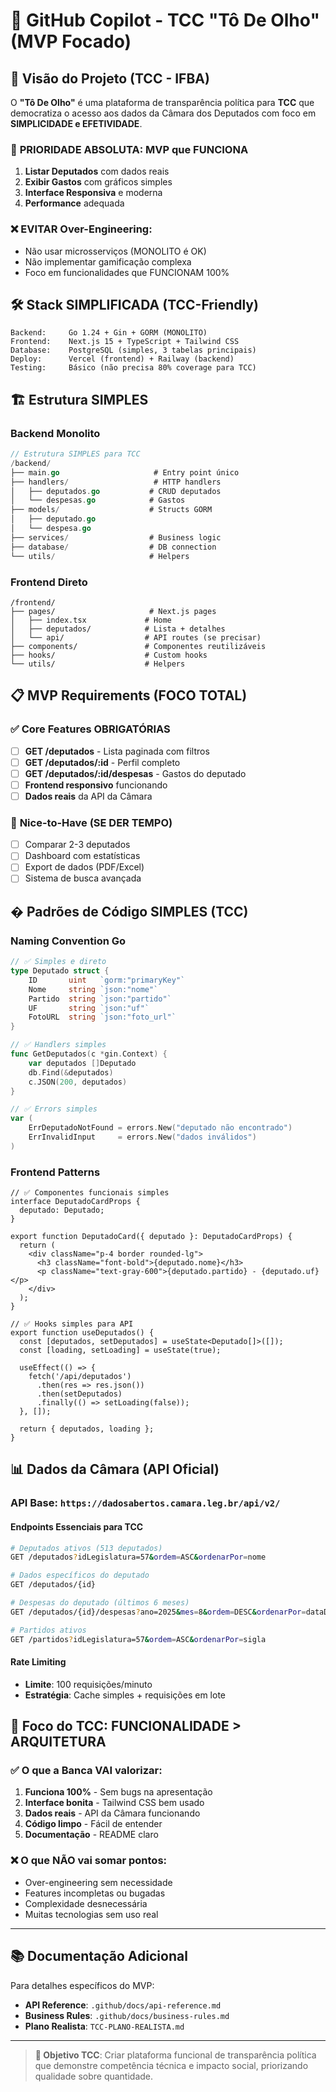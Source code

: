 # 🤖 GitHub Copilot - TCC "Tô De Olho" (MVP Focado)

## 🎯 Visão do Projeto (TCC - IFBA)

O **"Tô De Olho"** é uma plataforma de transparência política para **TCC** que democratiza o acesso aos dados da Câmara dos Deputados com foco em **SIMPLICIDADE e EFETIVIDADE**.

### 🚨 **PRIORIDADE ABSOLUTA: MVP que FUNCIONA**
1. **Listar Deputados** com dados reais
2. **Exibir Gastos** com gráficos simples  
3. **Interface Responsiva** e moderna
4. **Performance** adequada

### ❌ **EVITAR Over-Engineering:**
- Não usar microsserviços (MONOLITO é OK)
- Não implementar gamificação complexa
- Foco em funcionalidades que FUNCIONAM 100%

## 🛠️ Stack SIMPLIFICADA (TCC-Friendly)

```
Backend:     Go 1.24 + Gin + GORM (MONOLITO)
Frontend:    Next.js 15 + TypeScript + Tailwind CSS
Database:    PostgreSQL (simples, 3 tabelas principais)
Deploy:      Vercel (frontend) + Railway (backend)
Testing:     Básico (não precisa 80% coverage para TCC)
```

## 🏗️ Estrutura SIMPLES

### Backend Monolito
```go
// Estrutura SIMPLES para TCC
/backend/
├── main.go                     # Entry point único
├── handlers/                   # HTTP handlers  
│   ├── deputados.go           # CRUD deputados
│   └── despesas.go            # Gastos
├── models/                    # Structs GORM
│   ├── deputado.go           
│   └── despesa.go            
├── services/                  # Business logic
├── database/                  # DB connection
└── utils/                     # Helpers
```

### Frontend Direto
```
/frontend/
├── pages/                     # Next.js pages
│   ├── index.tsx             # Home
│   ├── deputados/            # Lista + detalhes
│   └── api/                  # API routes (se precisar)
├── components/               # Componentes reutilizáveis
├── hooks/                    # Custom hooks
└── utils/                    # Helpers
```

## 📋 MVP Requirements (FOCO TOTAL)

### ✅ **Core Features OBRIGATÓRIAS**
- [ ] **GET /deputados** - Lista paginada com filtros
- [ ] **GET /deputados/:id** - Perfil completo
- [ ] **GET /deputados/:id/despesas** - Gastos do deputado
- [ ] **Frontend responsivo** funcionando
- [ ] **Dados reais** da API da Câmara

### 🚀 **Nice-to-Have (SE DER TEMPO)**
- [ ] Comparar 2-3 deputados
- [ ] Dashboard com estatísticas
- [ ] Export de dados (PDF/Excel)
- [ ] Sistema de busca avançada
## � Padrões de Código SIMPLES (TCC)

### Naming Convention Go
```go
// ✅ Simples e direto
type Deputado struct {
    ID       uint   `gorm:"primaryKey"`
    Nome     string `json:"nome"`
    Partido  string `json:"partido"`
    UF       string `json:"uf"`
    FotoURL  string `json:"foto_url"`
}

// ✅ Handlers simples
func GetDeputados(c *gin.Context) {
    var deputados []Deputado
    db.Find(&deputados)
    c.JSON(200, deputados)
}

// ✅ Errors simples
var (
    ErrDeputadoNotFound = errors.New("deputado não encontrado")
    ErrInvalidInput     = errors.New("dados inválidos")
)
```

### Frontend Patterns
```tsx
// ✅ Componentes funcionais simples
interface DeputadoCardProps {
  deputado: Deputado;
}

export function DeputadoCard({ deputado }: DeputadoCardProps) {
  return (
    <div className="p-4 border rounded-lg">
      <h3 className="font-bold">{deputado.nome}</h3>
      <p className="text-gray-600">{deputado.partido} - {deputado.uf}</p>
    </div>
  );
}

// ✅ Hooks simples para API
export function useDeputados() {
  const [deputados, setDeputados] = useState<Deputado[]>([]);
  const [loading, setLoading] = useState(true);
  
  useEffect(() => {
    fetch('/api/deputados')
      .then(res => res.json())
      .then(setDeputados)
      .finally(() => setLoading(false));
  }, []);
  
  return { deputados, loading };
}
```

## 📊 Dados da Câmara (API Oficial)

### API Base: `https://dadosabertos.camara.leg.br/api/v2/`

#### Endpoints Essenciais para TCC
```bash
# Deputados ativos (513 deputados)
GET /deputados?idLegislatura=57&ordem=ASC&ordenarPor=nome

# Dados específicos do deputado  
GET /deputados/{id}

# Despesas do deputado (últimos 6 meses)
GET /deputados/{id}/despesas?ano=2025&mes=8&ordem=DESC&ordenarPor=dataDocumento

# Partidos ativos
GET /partidos?idLegislatura=57&ordem=ASC&ordenarPor=sigla
```

#### Rate Limiting
- **Limite**: 100 requisições/minuto
- **Estratégia**: Cache simples + requisições em lote

## 🎯 Foco do TCC: FUNCIONALIDADE > ARQUITETURA

### ✅ **O que a Banca VAI valorizar:**
1. **Funciona 100%** - Sem bugs na apresentação
2. **Interface bonita** - Tailwind CSS bem usado
3. **Dados reais** - API da Câmara funcionando
4. **Código limpo** - Fácil de entender
5. **Documentação** - README claro

### ❌ **O que NÃO vai somar pontos:**
- Over-engineering sem necessidade
- Features incompletas ou bugadas
- Complexidade desnecessária
- Muitas tecnologias sem uso real

---

## 📚 Documentação Adicional

Para detalhes específicos do MVP:
- **API Reference**: `.github/docs/api-reference.md`  
- **Business Rules**: `.github/docs/business-rules.md`
- **Plano Realista**: `TCC-PLANO-REALISTA.md`

---

> **🎯 Objetivo TCC**: Criar plataforma funcional de transparência política que demonstre competência técnica e impacto social, priorizando qualidade sobre quantidade.
